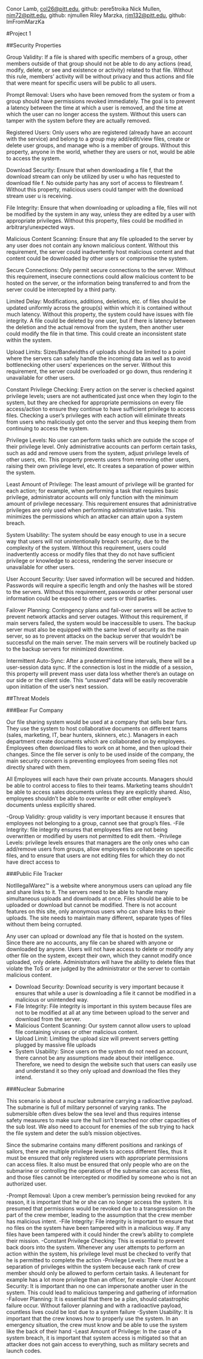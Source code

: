 ﻿Conor Lamb, col26@pitt.edu, github: pere5troika
Nick Mullen, njm72@pitt.edu, github: njmullen
Riley Marzka, rjm132@pitt.edu, github: ImFromMarzKa


#Project 1


##Security Properties


Group Validity: If a file is shared with specific members of a group, other members outside of that group should not be able to do any actions (read, modify, delete, or see and existence or activity) related to that file. Without this rule, members’ activity will be without privacy and thus actions and file that were meant for specific users will be public to all users. 


Prompt Removal: Users who have been removed from the system or from a group should have permissions revoked immediately. The goal is to prevent a latency between the time at which a user is removed, and the time at which the user can no longer access the system. Without this users can tamper with the system before they are actually removed.


Registered Users: Only users who are registered (already have an account with the service) and belong to a group may add/edit/view files, create or delete user groups, and manage who is a member of groups. Without this property, anyone in the world, whether they are users or not, would be able to access the system.


Download Security: Ensure that when downloading a file f, that the download stream can only be utilized by user u who has requested to download file f. No outside party has any sort of access to filestream f. Without this property, malicious users could tamper with the download stream user u is receiving.


File Integrity: Ensure that when downloading or uploading a file, files will not be modified by the system in any way, unless they are edited by a user with appropriate privileges. Without this property, files could be modified in arbitrary/unexpected ways. 


Malicious Content Scanning: Ensure that any file uploaded to the server by any user does not contain any known malicious content. Without this requirement, the server could inadvertently host malicious content and that content could be downloaded by other users or compromise the system.


Secure Connections: Only permit secure connections to the server. Without this requirement, insecure connections could allow malicious content to be hosted on the server, or the information being transferred to and from the server could be intercepted by a third party.


Limited Delay: Modifications, additions, deletions, etc. of files should be updated uniformly across the group(s) within which it is contained without much latency. Without this property, the system could have issues with file integrity. A file could be deleted by one user, but if there is latency between the deletion and the actual removal from the system, then another user could modify the file in that time. This could create an inconsistent state within the system.


Upload Limits: Sizes/Bandwidths of uploads should be limited to a point where the servers can safely handle the incoming data as well as to avoid bottlenecking other users’ experiences on the server. Without this requirement, the server could be overloaded or go down, thus rendering it unavailable for other users. 


Constant Privilege Checking: Every action on the server is checked against privilege levels; users are not authenticated just once when they login to the system, but they are checked for appropriate permissions on every file access/action to ensure they continue to have sufficient privilege to access files. Checking a user’s privileges with each action will eliminate threats from users who maliciously got onto the server and thus keeping them from continuing to access the system.


Privilege Levels: No user can perform tasks which are outside the scope of their privilege level. Only administrative accounts can perform certain tasks, such as add and remove users from the system, adjust privilege levels of other users, etc. This property prevents users from removing other users, raising their own privilege level, etc. It creates a separation of power within the system.


Least Amount of Privilege: The least amount of privilege will be granted for each action; for example, when performing a task that requires basic privilege, administrator accounts will only function with the minimum amount of privilege necessary. This requirement ensures that administrative privileges are only used when performing administrative tasks. This minimizes the permissions which an attacker can attain upon a system breach.


System Usability: The system should be easy enough to use in a secure way that users will not unintentionally breach security, due to the complexity of the system. Without this requirement, users could inadvertently access or modify files that they do not have sufficient privilege or knowledge to access, rendering the server insecure or unavailable for other users.


User Account Security: User saved information will be secured and hidden. Passwords will require a specific length and only the hashes will be stored to the servers. Without this requirement, passwords or other personal user information could be exposed to other users or third parties.


Failover Planning: Contingency plans and fail-over servers will be active to prevent network attacks and server outages. Without this requirement, if main servers failed, the system would be inaccessible to users. The backup server must also be equipped with the same level of security as the main server, so as to prevent attacks on the backup server that wouldn’t be successful on the main server. The main servers will be routinely backed up to the backup servers for minimized downtime.


Intermittent Auto-Sync: After a predetermined time intervals, there will be a user-session data sync. If the connection is lost in the middle of a session, this property will prevent mass user data loss whether there’s an outage on our side or the client side. This “unsaved” data will be easily recoverable upon initiation of the user’s next session.


##Threat Models


###Bear Fur Company


Our file sharing system would be used at a company that sells bear furs. They use the system to host collaborative documents on different teams (sales, marketing, IT, bear hunters, skinners, etc.). Managers in each department create documents which are collaborated on by employees. Employees often download files to work on at home, and then upload their changes. Since the file server is only to be used inside of the company, the main security concern is preventing employees from seeing files not directly shared with them. 


All Employees will each have their own private accounts. Managers should be able to control access to files to their teams. Marketing teams shouldn’t be able to access sales documents unless they are explicitly shared. Also, employees shouldn’t be able to overwrite or edit other employee’s documents unless explicitly shared.


-Group Validity: group validity is very important because it ensures that employees not belonging to a group, cannot see that group’s files.
-File Integrity: file integrity ensures that employees files are not being overwritten or modified by users not permitted to edit them.
-Privilege Levels: privilege levels ensures that managers are the only ones who can add/remove users from groups, allow employees to collaborate on specific files, and to ensure that users are not editing files for which they do not have direct access to


###Public File Tracker


NotIllegalWarez™ is a website where anonymous users can upload any file and share links to it. The servers need to be able to handle many simultaneous uploads and downloads at once. Files should be able to be uploaded or download but cannot be modified. There is not account features on this site, only anonymous users who can share links to their uploads. The site needs to maintain many different, separate types of files without them being corrupted.


Any user can upload or download any file that is hosted on the system. Since there are no accounts, any file can be shared with anyone or downloaded by anyone. Users will not have access to delete or modify any other file on the system, except their own, which they cannot modify once uploaded, only delete. Administrators will have the ability to delete files that violate the ToS or are judged by the administrator or the server to contain malicious content. 


- Download Security: Download security is very important because it ensures that while a user is downloading a file it cannot be modified in a malicious or unintended way. 
- File Integrity: File integrity is important in this system because files are not to be modified at all at any time between upload to the server and download from the server.
- Malicious Content Scanning: Our system cannot allow users to upload file containing viruses or other malicious content. 
- Upload Limit: Limiting the upload size will prevent servers getting plugged by massive file uploads
- System Usability: Since users on the system do not need an account, there cannot be any assumptions made about their intelligence. Therefore, we need to design the website such that users can easily use and understand it so they only upload and download the files they intend. 


###Nuclear Submarine


This scenario is about a nuclear submarine carrying a radioactive payload. The submarine is full of military personnel of varying ranks. The submersible often dives below the sea level and thus requires intense safety measures to make sure the hull isn’t breached nor other capacities of the sub lost. We also need to account for enemies of the sub trying to hack the file system and deter the sub’s mission objectives.


Since the submarine contains many different positions and rankings of sailors, there are multiple privilege levels to access different files, thus it must be ensured that only registered users with appropriate permissions can access files. It also must be ensured that only people who are on the submarine or controlling the operations of the submarine can access files, and those files cannot be intercepted or modified by someone who is not an authorized user.


-Prompt Removal: Upon a crew member’s permission being revoked for any reason, it is important that he or she can no longer access the system. It is presumed that permissions would be revoked due to a transgression on the part of the crew member, leading to the assumption that the crew member has malicious intent.
-File Integrity: File integrity is important to ensure that no files on the system have been tampered with in a malicious way. If any files have been tampered with it could hinder the crew’s ability to complete their mission. 
-Constant Privilege Checking: This is essential to prevent back doors into the system. Whenever any user attempts to perform an action within the system, his privilege level must be checked to verify that he is permitted to complete the action
-Privilege Levels: There must be a separation of privileges within the system because each rank of crew member should only be allowed to perform certain tasks. A lieutenant for example has a lot more privilege than an officer, for example
-User Account Security: It is important than no one can impersonate another user in the system. This could lead to malicious tampering and gathering of information
-Failover Planning: It is essential that there be a plan, should catastrophic failure occur. Without failover planning and with a radioactive payload, countless lives could be lost due to a system failure
-System Usability: It is important that the crew knows how to properly use the system. In an emergency situation, the crew must know and be able to use the system like the back of their hand
-Least Amount of Privilege: In the case of a system breach, it is important that system access is mitigated so that an attacker does not gain access to everything, such as military secrets and launch codes.